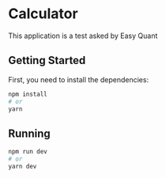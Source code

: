 # Calculator

This application is a test asked by Easy Quant

## Getting Started
First, you need to install the dependencies:

```bash
npm install
# or
yarn
```

## Running

```bash
npm run dev
# or
yarn dev
```

